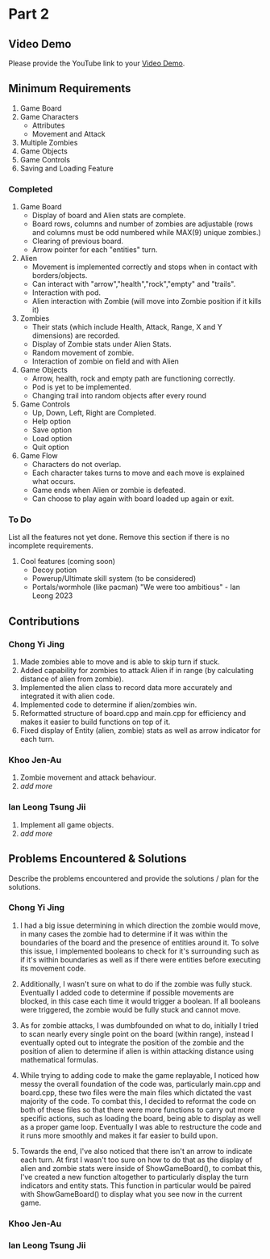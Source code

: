 # Part 2

## Video Demo

Please provide the YouTube link to your [Video Demo](https://youtu.be/q33nvp2EJR8).

## Minimum Requirements
1. Game Board
2. Game Characters
    - Attributes
    - Movement and Attack
3. Multiple Zombies
4. Game Objects
5. Game Controls
6. Saving and Loading Feature
### Completed
1. Game Board
    - Display of board and Alien stats are complete.
    - Board rows, columns and number of zombies are adjustable (rows and columns must be odd numbered while MAX(9) unique zombies.)
    - Clearing of previous board.
    - Arrow pointer for each "entities" turn.
2. Alien
    - Movement is implemented correctly and stops when in contact with borders/objects.
    - Can interact with "arrow","health","rock","empty" and "trails".
    - Interaction with pod.
    - Alien interaction with Zombie (will move into Zombie position if it kills it)
3. Zombies
    - Their stats (which include Health, Attack, Range, X and Y dimensions) are recorded.
    - Display of Zombie stats under Alien Stats.
    - Random movement of zombie.
    - Interaction of zombie on field and with Alien
4. Game Objects
    - Arrow, health, rock and empty path are functioning correctly.
    - Pod is yet to be implemented.
    - Changing trail into random objects after every round
5. Game Controls
    - Up, Down, Left, Right are Completed.
    - Help option
    - Save option
    - Load option
    - Quit option
6. Game Flow
    - Characters do not overlap.
    - Each character takes turns to move and each move is explained what occurs.
    - Game ends when Alien or zombie is defeated.
    - Can choose to play again with board loaded up again or exit.
### To Do

List all the features not yet done. Remove this section if there is no incomplete requirements.

1. Cool features (coming soon)
    - Decoy potion
    - Powerup/Ultimate skill system (to be considered)
    - Portals/wormhole (like pacman)
"We were too ambitious" - Ian Leong 2023

## Contributions

### Chong Yi Jing

1. Made zombies able to move and is able to skip turn if stuck.
2. Added capability for zombies to attack Alien if in range (by calculating distance of alien from zombie).
3. Implemented the alien class to record data more accurately and integrated it with alien code.
4. Implemented code to determine if alien/zombies win.
5. Reformatted structure of board.cpp and main.cpp for efficiency and makes it easier to build functions on top of it.
6. Fixed display of Entity (alien, zombie) stats as well as arrow indicator for each turn.

### Khoo Jen-Au

1. Zombie movement and attack behaviour.
2. *add more*

### Ian Leong Tsung Jii

1. Implement all game objects.
2. *add more*

## Problems Encountered & Solutions

Describe the problems encountered and provide the solutions / plan for the solutions.
### Chong Yi Jing

1. I had a big issue determining in which direction the zombie would move, in many cases the zombie had to determine if it was within the boundaries of the board and the presence of entities around it. To solve this issue, I implemented booleans to check for it's surrounding such as if it's within boundaries as well as if there were entities before executing its movement code.

2. Additionally, I wasn't sure on what to do if the zombie was fully stuck. Eventually I added code to determine if possible movements are blocked, in this case each time it would trigger a boolean. If all booleans were triggered, the zombie would be fully stuck and cannot move.

3. As for zombie attacks, I was dumbfounded on what to do, initially I tried to scan nearly every single point on the board (within range), instead I eventually opted out to integrate the position of the zombie and the position of alien to determine if alien is within attacking distance using mathematical formulas.

4. While trying to adding code to make the game replayable, I noticed how messy the overall foundation of the code was, particularly main.cpp and board.cpp, these two files were the main files which dictated the vast majority of the code. To combat this, I decided to reformat the code on both of these files so that there were more functions to carry out more specific actions, such as loading the board, being able to display as well as a proper game loop. Eventually I was able to restructure the code and it runs more smoothly and makes it far easier to build upon.

5. Towards the end, I've also noticed that there isn't an arrow to indicate each turn. At first I wasn't too sure on  how to do that as the display of alien and zombie stats were inside of ShowGameBoard(), to combat this, I've created a new function altogether to particularly display the turn indicators and entity stats. This function in particular would be paired with ShowGameBoard() to display what you see now in the current game.

### Khoo Jen-Au 


### Ian Leong Tsung Jii